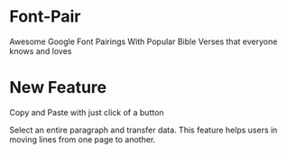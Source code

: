 # Font-Pair
Awesome Google Font Pairings
With Popular Bible Verses that everyone knows and loves

# New Feature
Copy and Paste with just click of a button

Select an entire paragraph and transfer data. 
This feature helps users in moving lines from one page to another. 

